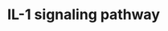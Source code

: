 ---
annotations:
- id: PW:0000883
  parent: regulatory pathway
  type: Pathway Ontology
  value: interleukin-1 signaling pathway
authors:
- A.Pandey
- MaintBot
- Christine Chichester
- Egonw
- Eweitz
description: 'The interleukin 1 family of cytokines includes interleukin-1 alpha (IL1A),
  beta (IL1B) and the IL-1 receptor antagonist (IL1RN). These bind to the IL-1 receptor
  (IL1R1) as well as its decoy receptor, IL1R2. Upon binding to the ligands, interleukin-1
  alpha or beta, IL1R1 interacts with IL-1 receptor accessory protein (IL1RAP) to
  activate the MAPK/JNK signaling modules. The MAPK pathway leads to activation of
  NFkB complex. As both IL-1 and TNF alpha stimulate the MAPK signaling module and
  activate NFkB, they are synergistic and complement each other''s activity.  Source:
  NetPath http://www.netpath.org/pathways?path_id=NetPath_13'
last-edited: 2021-05-16
organisms:
- Rattus norvegicus
redirect_from:
- /index.php/Pathway:WP355
- /instance/WP355
revision: null
schema-jsonld:
- '@context': https://schema.org/
  '@id': https://wikipathways.github.io/pathways/WP355.html
  '@type': Dataset
  creator:
    '@type': Organization
    name: WikiPathways
  description: 'The interleukin 1 family of cytokines includes interleukin-1 alpha
    (IL1A), beta (IL1B) and the IL-1 receptor antagonist (IL1RN). These bind to the
    IL-1 receptor (IL1R1) as well as its decoy receptor, IL1R2. Upon binding to the
    ligands, interleukin-1 alpha or beta, IL1R1 interacts with IL-1 receptor accessory
    protein (IL1RAP) to activate the MAPK/JNK signaling modules. The MAPK pathway
    leads to activation of NFkB complex. As both IL-1 and TNF alpha stimulate the
    MAPK signaling module and activate NFkB, they are synergistic and complement each
    other''s activity.  Source: NetPath http://www.netpath.org/pathways?path_id=NetPath_13'
  keywords:
  - AKT1
  - CAPN1
  - CAPNS1
  - CASP1
  - CHUK
  - Gene Symbol
  - IKBKAP
  - IRAK3
  - IRAK4
  - Il1a
  - Il1b
  - Il1r1
  - Il1r2
  - Il1rap
  - Il1rn
  - Irak1
  - Irak2
  - Irak4
  - MAP2K1
  - MAP3K14
  - MAP3K7
  - MAP3K7IP1
  - MAP3K7IP2
  - MAPK1
  - MAPK3
  - MAPK8
  - Myd88
  - NFKB1
  - NFKBIA
  - NFKBIB
  - PELI1
  - PLCG1
  - PRKCZ
  - PTPN11
  - Ptpns1
  - RELA
  - SQSTM1
  - TOLLIP
  - Traf6
  license: CC0
  name: IL-1 signaling pathway
seo: CreativeWork
title: IL-1 signaling pathway
wpid: WP355
---
